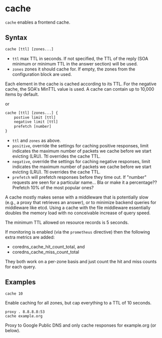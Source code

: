 # cache

`cache` enables a frontend cache.

## Syntax

~~~ txt
cache [ttl] [zones...]
~~~

* `ttl` max TTL in seconds. If not specified, the TTL of the reply (SOA minimum or minimum TTL in the
  answer section) will be used.
* `zones` zones it should cache for. If empty, the zones from the configuration block are used.

Each element in the cache is cached according to its TTL. For the negative cache, the SOA's MinTTL
value is used. A cache can contain up to 10,000 items by default.

or

~~~ txt
cache [ttl] [zones...] {
    postive limit [ttl]
    negative limit [ttl]
    prefetch [number]
}
~~~

* `ttl`  and `zones` as above.
* `positive`, override the settings for caching positive responses, limit indicates the maximum
  number of packets we cache before we start evicting (LRU). Ttl overrides the cache TTL.
* `negative`, override the settings for caching negative responses, limit indicates the maximum
  number of packets we cache before we start evicting (LRU). Ttl overrides the cache TTL.
* `prefetch` will prefetch responses before they time out. If "number" requests are seen for
  a particular name... Bla or make it a percentage?? Prefetch 10% of the most popular ones?

A cache mostly makes sense with a middleware that is potentially slow (e.g., a proxy that retrieves an
answer), or to minimize backend queries for middleware like etcd. Using a cache with the file
middleware essentially doubles the memory load with no conceivable increase of query speed.

The minimum TTL allowed on resource records is 5 seconds.

If monitoring is enabled (via the `prometheus` directive) then the following extra metrics are added:
* coredns_cache_hit_count_total, and
* coredns_cache_miss_count_total

They both work on a per-zone basis and just count the hit and miss counts for each query.

## Examples

~~~
cache 10
~~~

Enable caching for all zones, but cap everything to a TTL of 10 seconds.

~~~
proxy . 8.8.8.8:53
cache example.org
~~~

Proxy to Google Public DNS and only cache responses for example.org (or below).
